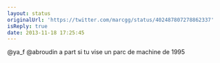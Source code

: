 ```yaml
---
layout: status
originalUrl: 'https://twitter.com/marcgg/status/402487807278862337'
isReply: true
date: 2013-11-18 17:25:45
---
```


@ya_f @abroudin a part si tu vise un parc de machine de 1995
